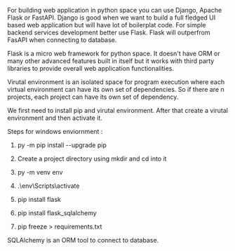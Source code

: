 For building web application in python space you can use Django, Apache Flask or FastAPI. Django is good when we want to build a full fledged UI based web application but will have lot of boilerplat code. For simple backend services development better use Flask. Flask will outperfrom FasAPI when connecting to database. 

Flask is a micro web framework for python space. It doesn't have ORM or many other advanced features built in itself but it works with third party libraries to provide overall web application functionalities. 

Virutal environment is an isolated space for program execution where each virtual environment can have its own set of dependencies. So if there are n projects, each project can have its own set of dependency. 

We first need to install pip and virutal environment. After that create a virutal environment and then activate it. 

Steps for windows enviornment : 

1. py -m pip install --upgrade pip

2. Create a project directory using mkdir and cd into it

3. py -m venv env

4. .\env\Scripts\activate

5. pip install flask

6. pip install flask_sqlalchemy

7. pip freeze > requirements.txt



SQLAlchemy is an ORM tool to connect to database. 

